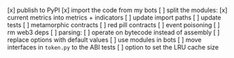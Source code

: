 [x] publish to PyPI
[x] import the code from my bots
[ ] split the modules:
    [x] current metrics into metrics + indicators
    [ ] update import paths
    [ ] update tests
[ ] metamorphic contracts
[ ] red pill contracts
[ ] event poisoning
[ ] rm web3 deps
[ ] parsing:
    [ ] operate on bytecode instead of assembly
[ ] replace options with default values
[ ] use modules in bots
[ ] move interfaces in `token.py` to the ABI tests
[ ] option to set the LRU cache size
